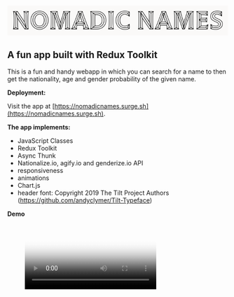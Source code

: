 ![screenshot](./src/images/screenshot.png)

## A fun app built with Redux Toolkit

This is a fun and handy webapp in which you can search for a name to then get the nationality, age and gender probability of the given name.

**Deployment:**

Visit the app at [https://nomadicnames.surge.sh](https://nomadicnames.surge.sh).

**The app implements:**

- JavaScript Classes
- Redux Toolkit
- Async Thunk
- Nationalize.io, agify.io and genderize.io API
- responsiveness
- animations
- Chart.js
- header font: Copyright 2019 The Tilt Project Authors (https://github.com/andyclymer/Tilt-Typeface)

**Demo**

<figure class="video_container">
  <video controls="true" allowfullscreen="true" poster="./src/images/screenshot.png">
    <source src="./src/film/nomadicnames-2021-12-21_07.50.51.mov" type="video/mp4">
  </video>
</figure>
